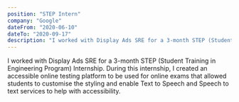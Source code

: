 ```yaml
---
position: "STEP Intern"
company: "Google"
dateFrom: "2020-06-10"
dateTo: "2020-09-17"
description: "I worked with Display Ads SRE for a 3-month STEP (Student Training in Engineering Program) Internship. During this internship, I created an accessible online testing platform to be used for online exams that allowed students to customise the styling and enable Text to Speech and Speech to text services to help with accessibility."
---
```


I worked with Display Ads SRE for a 3-month STEP (Student Training in Engineering Program) Internship. During this internship, I created an accessible online testing platform to be used for online exams that allowed students to customise the styling and enable Text to Speech and Speech to text services to help with accessibility.
